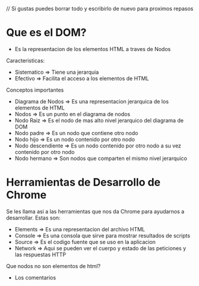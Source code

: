 // Si gustas puedes borrar todo y escribirlo de nuevo para proximos repasos

# Que es el DOM?

- Es la representacion de los elementos HTML a traves de Nodos

Caracteristicas:
- Sistematico => Tiene una jerarquia
- Efectivo => Facilita el acceso a los elementos de HTML


Conceptos importantes
- Diagrama de Nodos => Es una representacion jerarquica de los elementos de HTML
- Nodos => Es un punto en el diagrama de nodos
- Nodo Raiz => Es el nodo de mas alto nivel jerarquico del diagrama de DOM 
- Nodo padre => Es un nodo que contiene otro nodo
- Nodo hijo => Es un nodo contenido por otro nodo
- Nodo descendiente => Es un nodo contenido por otro nodo a su vez contenido por otro nodo
- Nodo hermano => Son nodos que comparten el mismo nivel jerarquico

# Herramientas de Desarrollo de Chrome

Se les llama asi a las herramientas que nos da Chrome para ayudarnos a desarrollar. Estas son:
- Elements => Es una representacion del archivo HTML
- Console => Es una consola que sirve para mostrar resultados de scripts
- Source => Es el codigo fuente que se uso en la aplicacion
- Network => Aqui se pueden ver el cuerpo y estado de las peticiones y las respuestas HTTP

Que nodos no son elementos de html? 
- Los comentarios




